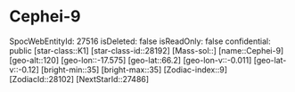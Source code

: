 ﻿---
location: [66.2,-17.575,120]
type: Station
tags:
- astro/Star

---

# Cephei-9

SpocWebEntityId: 27516
isDeleted: false
isReadOnly: false
confidential: public
[star-class::K1]
[star-class-id::28192]
[Mass-sol::]
[name::Cephei-9]
[geo-alt::120]
[geo-lon::-17.575]
[geo-lat::66.2]
[geo-lon-v::-0.011]
[geo-lat-v::-0.12]
[bright-min::35]
[bright-max::35]
[Zodiac-index::9]
[ZodiacId::28102]
[NextStarId::27486]


